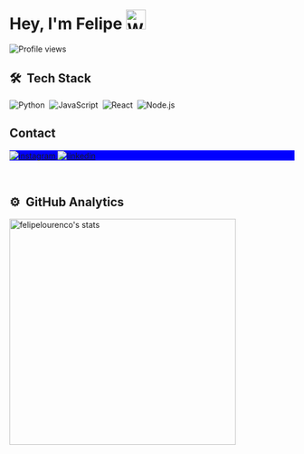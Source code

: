 <h1 align="left"> Hey, I'm Felipe  
  <img src="https://raw.githubusercontent.com/nixin72/nixin72/master/wave.gif" 
         alt="Waving hand animated gif"
         height="35"
         width="35" 
  />
</h1>

<p align="left"> <img src="https://komarev.com/ghpvc/?username=felipelourencosilva&color=blueviolet" alt="Profile views" /> </p>

<!--
Here are some ideas to get you started:

- 🔭 I’m currently working on ...
- 🌱 I’m currently learning ...
- 👯 I’m looking to collaborate on ...
- 🤔 I’m looking for help with ...
- 💬 Ask me about ...
- 📫 How to reach me: ...
- 😄 Pronouns: ...
- ⚡ Fun fact: ...
-->

## 🛠 &nbsp;Tech Stack
![Python](https://img.shields.io/badge/-Python-05122A?style=flat&logo=python)&nbsp;
![JavaScript](https://img.shields.io/badge/-JavaScript-05122A?style=flat&logo=javascript)&nbsp;
![React](https://img.shields.io/badge/-React-05122A?style=flat&logo=react)&nbsp;
![Node.js](https://img.shields.io/badge/-Node.js-05122A?style=flat&logo=node.js)&nbsp;

## Contact

<p align="left" style="background:blue">
<a href="https://instagram.com/felipelourencs" target="_blank">
 <img align="center" src="https://img.shields.io/badge/-felipelourencs-05122A?style=flat&logo=instagram" alt="instagram"/>
</a>
<a href="https://linkedin.com/in/felipelourencos" target="_blank">
  <img align="center" src="https://img.shields.io/badge/-felipelourencos-05122A?style=flat&logo=linkedin" alt="linkedin"/>
</a>
</p>

<br>

## ⚙️ &nbsp;GitHub Analytics

<p align="left">
  <img width="400em" src="https://github-readme-stats.vercel.app/api?username=felipelourencosilva&show_icons=true&theme=tokyonight" alt="felipelourenco's stats"/>
</p>

